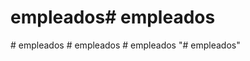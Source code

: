 # empleados# empleados
#   e m p l e a d o s  
 #   e m p l e a d o s  
 #   e m p l e a d o s  
 "# empleados" 
